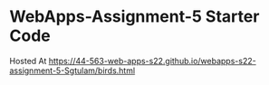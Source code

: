 # WebApps-Assignment-5 Starter Code

Hosted At <https://44-563-web-apps-s22.github.io/webapps-s22-assignment-5-Sgtulam/birds.html>
